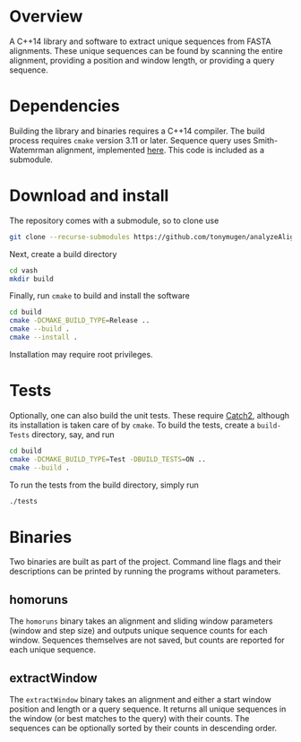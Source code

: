 # Overview

A C++14 library and software to extract unique sequences from FASTA alignments. These unique sequences can be found by scanning the entire alignment, providing a position and window length, or providing a query sequence.

# Dependencies

Building the library and binaries requires a C++14 compiler. The build process requires `cmake` version 3.11 or later. Sequence query uses Smith-Watemrman alignment, implemented [here](https://github.com/mengyao/Complete-Striped-Smith-Waterman-Library). This code is included as a submodule.

# Download and install

The repository comes with a submodule, so to clone use

```sh
git clone --recurse-submodules https://github.com/tonymugen/analyzeAlignments
```

Next, create a build directory

```sh
cd vash
mkdir build
```

Finally, run `cmake` to build and install the software

```sh
cd build
cmake -DCMAKE_BUILD_TYPE=Release ..
cmake --build .
cmake --install .
```

Installation may require root privileges.

# Tests

Optionally, one can also build the unit tests. These require [Catch2](https://github.com/catchorg/Catch2), although its installation is taken care of by `cmake`. To build the tests, create a `build-Tests` directory, say, and run

```sh
cd build
cmake -DCMAKE_BUILD_TYPE=Test -DBUILD_TESTS=ON ..
cmake --build .
```

To run the tests from the build directory, simply run

```sh
./tests
```

# Binaries

Two binaries are built as part of the project. Command line flags and their descriptions can be printed by running the programs without parameters.

## homoruns

The `homoruns` binary takes an alignment and sliding window parameters (window and step size) and outputs unique sequence counts for each window. Sequences themselves are not saved, but counts are reported for each unique sequence.

## extractWindow

The `extractWindow` binary takes an alignment and either a start window position and length or a query sequence. It returns all unique sequences in the window (or best matches to the query) with their counts. The sequences can be optionally sorted by their counts in descending order.
